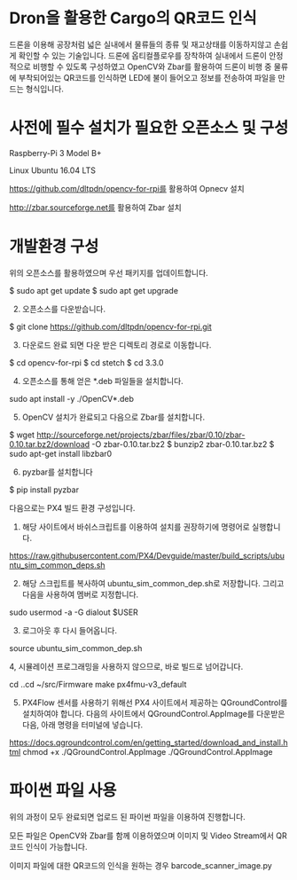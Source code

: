 # Dron을 활용한 Cargo의 QR코드 인식

드론을 이용해 공장처럼 넓은 실내에서 물류들의 종류 및 재고상태를 이동하지않고 손쉽게 확인할 수 있는 기술입니다. 드론에 옵티컬플로우를 장착하여 실내에서 드론이 안정적으로 비행할 수 있도록 구성하였고 OpenCV와 Zbar를 활용하여 드론이 비행 중 물류에 부착되어있는 QR코드를 인식하면 LED에 불이 들어오고 정보를 전송하여 파일을 만드는 형식입니다.

# 사전에 필수 설치가 필요한 오픈소스 및 구성

Raspberry-Pi 3 Model B+

Linux Ubuntu 16.04 LTS

https://github.com/dltpdn/opencv-for-rpi를 활용하여 Opnecv 설치

http://zbar.sourceforge.net를 활용하여 Zbar 설치

# 개발환경 구성

위의 오픈소스를 활용하였으며 우선 패키지를 업데이트합니다.

$ sudo apt get update
$ sudo apt get upgrade

2. 오픈소스를 다운받습니다.

$ git clone https://github.com/dltpdn/opencv-for-rpi.git 

3. 다운로드 완료 되면 다운 받은 디렉토리 경로로 이동합니다.

$ cd opencv-for-rpi
$ cd stetch
$ cd 3.3.0

4. 오픈소스를 통해 얻은 *.deb 파일들을 설치합니다.

sudo apt install -y ./OpenCV*.deb

5. OpenCV 설치가 완료되고 다음으로 Zbar를 설치합니다.

$ wget http://sourceforge.net/projects/zbar/files/zbar/0.10/zbar-0.10.tar.bz2/download -O zbar-0.10.tar.bz2
$ bunzip2 zbar-0.10.tar.bz2
$ sudo apt-get install libzbar0

6. pyzbar를 설치합니다

$ pip install pyzbar
 
다음으로는 PX4 빌드 환경 구성입니다. 

1. 해당 사이트에서 바쉬스크립트를 이용하여 설치를 권장하기에 명령어로 실행합니다.

https://raw.githubusercontent.com/PX4/Devguide/master/build_scripts/ubuntu_sim_common_deps.sh
     

2. 해당 스크립트를 복사하여 ubuntu_sim_common_dep.sh로 저장합니다. 그리고 다음을 사용하여 멤버로 지정합니다.

sudo usermod -a -G dialout $USER

3. 로그아웃 후 다시 들어옵니다. 

source ubuntu_sim_common_dep.sh

4, 시뮬레이션 프로그래밍을 사용하지 않으므로, 바로 빌드로 넘어갑니다. 

cd 
..cd ~/src/Firmware
make px4fmu-v3_default

5. PX4Flow 센서를 사용하기 위해선 PX4 사이트에서 제공하는 QGroundControl를 설치하여야 합니다. 
다음의 사이트에서 QGroundControl.AppImage를 다운받은 다음, 아래 명령을 터미널에 넣습니다.

https://docs.qgroundcontrol.com/en/getting_started/download_and_install.html
chmod +x ./QGroundControl.AppImage
./QGroundControl.AppImage

 # 파이썬 파일 사용
 
 위의 과정이 모두 완료되면 업로드 된 파이썬 파일을 이용하여 진행합니다. 
 
 모든 파일은 OpenCV와 Zbar를 함께 이용하였으며 이미지 및 Video Stream에서 QR코드 인식이 가능합니다.
 
 이미지 파일에 대한 QR코드의 인식을 원하는 경우
 barcode_scanner_image.py

